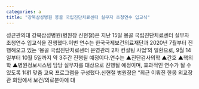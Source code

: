 ```yaml
---
categories: a
title: "강북삼성병원 몽골 국립진단치료센터 실무자 초청연수 입교식"
---
```

성균관의대 강북삼성병원(병원장 신현철)은 지난 15일 몽골 국립진단치료센터 실무자 초청연수 입교식을 진행했다.이번 연수는 한국국제보건의료재단과 2020년 7월부터 진행해오고 있는 ‘몽골 국립진단치료센터 운영관리 2차 컨설팅 사업’의 일환으로, 9월 14일부터 10월 5일까지 약 3주간 진행될 예정이다.연수는 ▲진단검사의학 ▲간호 ▲핵의학 ▲병원정보시스템 담당 실무자를 대상으로 진행될 예정이며, 효과적인 연수가 될 수 있도록 1대1 맞춤 교육 프로그램을 구성했다.신현철 병원장은 “최근 이뤄진 한몽 외교장관 회담에서 보건/의료분야에 대